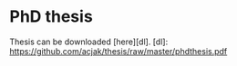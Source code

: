 PhD thesis
======

Thesis can be downloaded [here][dl].
[dl]: https://github.com/acjak/thesis/raw/master/phdthesis.pdf
